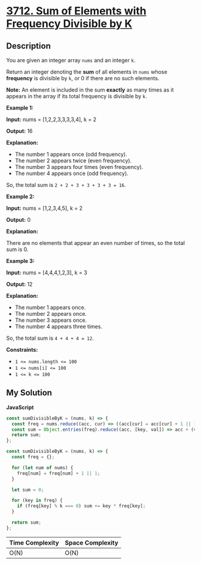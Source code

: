 # [3712. Sum of Elements with Frequency Divisible by K](https://leetcode.com/problems/sum-of-elements-with-frequency-divisible-by-k)

## Description

You are given an integer array `nums` and an integer `k`.

Return an integer denoting the **sum** of all elements in `nums` whose **frequency** is divisible by `k`, or 0 if there are no such elements.

**Note:** An element is included in the sum **exactly** as many times as it appears in the array if its total frequency is divisible by `k`.

**Example 1:**

**Input:** nums = \[1,2,2,3,3,3,3,4\], k = 2

**Output:** 16

**Explanation:**

- The number 1 appears once (odd frequency).
- The number 2 appears twice (even frequency).
- The number 3 appears four times (even frequency).
- The number 4 appears once (odd frequency).

So, the total sum is `2 + 2 + 3 + 3 + 3 + 3 = 16`.

**Example 2:**

**Input:** nums = \[1,2,3,4,5\], k = 2

**Output:** 0

**Explanation:**

There are no elements that appear an even number of times, so the total sum is 0.

**Example 3:**

**Input:** nums = \[4,4,4,1,2,3\], k = 3

**Output:** 12

**Explanation:**

- The number 1 appears once.
- The number 2 appears once.
- The number 3 appears once.
- The number 4 appears three times.

So, the total sum is `4 + 4 + 4 = 12`.

**Constraints:**

- `1 <= nums.length <= 100`
- `1 <= nums[i] <= 100`
- `1 <= k <= 100`

## My Solution

**JavaScript**

```js
const sumDivisibleByK = (nums, k) => {
  const freq = nums.reduce((acc, cur) => ((acc[cur] = acc[cur] + 1 || 1), acc), {});
  const sum = Object.entries(freq).reduce((acc, [key, val]) => acc + (val % k ? 0 : key * val), 0);
  return sum;
};
```

```js
const sumDivisibleByK = (nums, k) => {
  const freq = {};

  for (let num of nums) {
    freq[num] = freq[num] + 1 || 1;
  }

  let sum = 0;

  for (key in freq) {
    if (freq[key] % k === 0) sum += key * freq[key];
  }

  return sum;
};
```

| Time Complexity | Space Complexity |
| --------------- | ---------------- |
| O(N)            | O(N)             |
